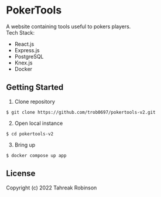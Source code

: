 # PokerTools

A website containing tools useful to pokers players.  
Tech Stack:
- React.js
- Express.js
- PostgreSQL
- Knex.js
- Docker

## Getting Started
1. Clone repository
```
$ git clone https://github.com/trob0697/pokertools-v2.git
```
2. Open local instance
```
$ cd pokertools-v2
```
3. Bring up
```
$ docker compose up app
```

## License

Copyright (c) 2022 Tahreak Robinson
